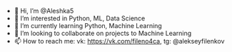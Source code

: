 - 👋 Hi, I’m @Aleshka5
- 👀 I’m interested in Python, ML, Data Science
- 🌱 I’m currently learning Python, Machine Learning
- 💞️ I’m looking to collaborate on projeсts to Machine Learning
- 📫 How to reach me: vk: https://vk.com/fileno4ca, tg: @alekseyfilenkov

<!---
Aleshka5/Aleshka5 is a ✨ special ✨ repository because its `README.md` (this file) appears on your GitHub profile.
You can click the Preview link to take a look at your changes.
--->
